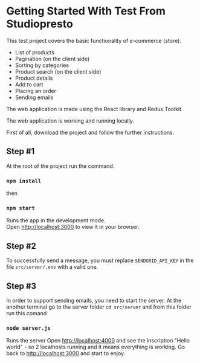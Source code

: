 # Getting Started With Test From Studiopresto

This test project covers the basic functionality of e-commerce (store).
- List of products
- Pagination (on the client side)
- Sorting by categories
- Product search (on the client side)
- Product details
- Add to cart
- Placing an order
- Sending emails

The web application is made using the React library and Redux Toolkit.

The web application is working and running locally.

First of all, download the project and follow the further instructions.

## Step #1

At the root of the project run the command.

### `npm install`

then 

### `npm start`

Runs the app in the development mode.\
Open [http://localhost:3000](http://localhost:3000) to view it in your browser.

## Step #2

To successfully send a message, you must replace `SENDGRID_API_KEY` in the file `src/server/.env` with a valid one.

## Step #3

In order to support sending emails, you need to start the server.
At the another terminal go to the server folder `cd src/server` and from this folder run this comand

### `node server.js`

Runs the server
Open [http://localhost:4000](http://localhost:4000)  and see the inscription "Hello world" - so 2 localhosts running and it means everything is working.
Go back to [http://localhost:3000](http://localhost:3000) and start to enjoy.